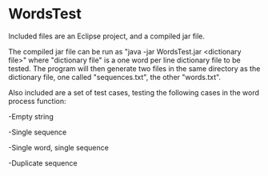 # WordsTest
Included files are an Eclipse project, and a compiled jar file.

The compiled jar file can be run as "java -jar WordsTest.jar \<dictionary file\>" where "dictionary file" is a one word per line dictionary file to be tested. The program will then generate two files in the same directory as the dictionary file, one called "sequences.txt", the other "words.txt".

Also included are a set of test cases, testing the following cases in the word process function:

-Empty string

-Single sequence

-Single word, single sequence

-Duplicate sequence
